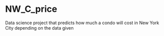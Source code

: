 # NW_C_price
Data science project that predicts how much a condo will cost in New York City depending on the data given
